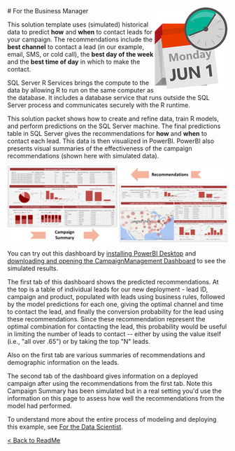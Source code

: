 <img src="Images/management.png" align="right">
# For the Business Manager

This solution template uses (simulated) historical data to predict  **how** and **when** to contact leads for your campaign. The recommendations include  the **best channel** to contact a lead (in our example, email, SMS, or cold call), the **best day of the week** and the **best time of day** in which to make the contact.  
 
SQL Server R Services brings the compute to the data by allowing R to run on the same computer as the database. It includes a database service that runs outside the SQL Server process and communicates securely with the R runtime. 

This solution packet shows how to create and refine data, train R models, and perform predictions on the SQL Server machine. The final predictions table in SQL Server gives the recommendations for **how** and **when** to contact each lead. This data is then visualized in PowerBI.  PowerBI also presents visual summaries of the effectiveness of the campaign recommendations (shown here with simulated data).


![Visualize](Images/visualize.png?raw=true)


You can try out this dashboard by [installing PowerBI Desktop](https://powerbi.microsoft.com/en-us/desktop/) and [downloading and opening the CampaignManagement Dashboard](Campaign%20Management%20Dashboard.pbix) to see the simulated results.

The first tab of this dashboard shows the predicted recommendations.  At the top is a table of individual leads for our new deployment - lead ID, campaign and product, populated with leads using business rules, followed by the model predictions for each one, giving the optimal channel and time to contact the lead, and finally the conversion probability for the lead using these recommendations.  Since these recommendation represent the optimal combination for contacting the lead, this probability would be useful in limiting the number of leads to contact --  either by using the value itself (i.e., "all over .65") or by taking the top "N" leads.

Also on the first tab are various summaries of recommendations and demographic information on the leads. 

The second tab of the dashboard gives information on a deployed campaign after using the recommendations from the first tab.
Note this Campaign Summary has been simulated but in a real setting you'd use the information on this page to assess how well the recommendations from the model had performed.

To understand more about the entire process of modeling and deploying this example, see [For the Data Scientist](data-scientist.md).
 

[&lt; Back to ReadMe](../readme.md)
